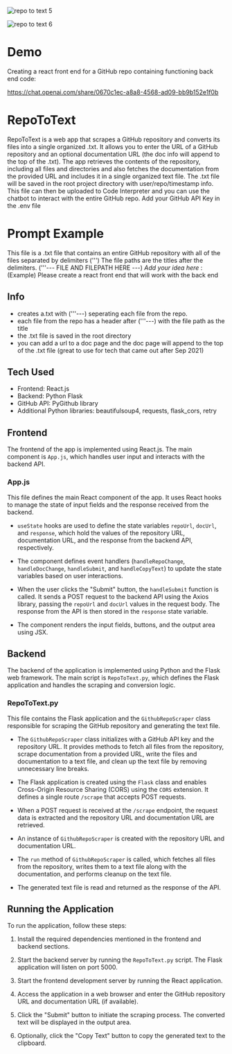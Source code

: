 ![repo to text 5](https://github.com/JeremiahPetersen/RepoToText/assets/118206017/0d65016d-6388-48e0-b833-4ea1a169acfe)

![repo to text 6](https://github.com/JeremiahPetersen/RepoToText/assets/118206017/31646e04-10f4-4757-8874-39a639a57670)

# Demo

Creating a react front end for a GitHub repo containing functioning back end code: 

https://chat.openai.com/share/0670c1ec-a8a8-4568-ad09-bb9b152e1f0b

# RepoToText

RepoToText is a web app that scrapes a GitHub repository and converts its files into a single organized .txt. It allows you to enter the URL of a GitHub repository and an optional documentation URL (the doc info will append to the top of the .txt). The app retrieves the contents of the repository, including all files and directories and also fetches the documentation from the provided URL and includes it in a single organized text file.  The .txt file will be saved in the root project directory with user/repo/timestamp info.  This file can then be uploaded to Code Interpreter and you can use the chatbot to interact with the entire GitHub repo.  Add your GitHub API Key in the .env file 

# Prompt Example

This file is a .txt file that contains an entire GitHub repository with all of the files separated by delimiters (''') The file paths are the titles after the delimiters. ('''--- FILE AND FILEPATH HERE ---) *Add your idea here* : (Example) Please create a react front end that will work with the back end 

## Info

- creates a.txt with ('''---) seperating each file from the repo.
- each file from the repo has a header after ('''---) with the file path as the title
- the .txt file is saved in the root directory
- you can add a url to a doc page and the doc page will append to the top of the .txt file (great to use for tech that came out after Sep 2021)

## Tech Used

- Frontend: React.js
- Backend: Python Flask
- GitHub API: PyGithub library
- Additional Python libraries: beautifulsoup4, requests, flask_cors, retry

## Frontend

The frontend of the app is implemented using React.js. The main component is `App.js`, which handles user input and interacts with the backend API.

### App.js

This file defines the main React component of the app. It uses React hooks to manage the state of input fields and the response received from the backend.

- `useState` hooks are used to define the state variables `repoUrl`, `docUrl`, and `response`, which hold the values of the repository URL, documentation URL, and the response from the backend API, respectively.

- The component defines event handlers (`handleRepoChange`, `handleDocChange`, `handleSubmit`, and `handleCopyText`) to update the state variables based on user interactions.

- When the user clicks the "Submit" button, the `handleSubmit` function is called. It sends a POST request to the backend API using the Axios library, passing the `repoUrl` and `docUrl` values in the request body. The response from the API is then stored in the `response` state variable.

- The component renders the input fields, buttons, and the output area using JSX.

## Backend

The backend of the application is implemented using Python and the Flask web framework. The main script is `RepoToText.py`, which defines the Flask application and handles the scraping and conversion logic.

### RepoToText.py

This file contains the Flask application and the `GithubRepoScraper` class responsible for scraping the GitHub repository and generating the text file.

- The `GithubRepoScraper` class initializes with a GitHub API key and the repository URL. It provides methods to fetch all files from the repository, scrape documentation from a provided URL, write the files and documentation to a text file, and clean up the text file by removing unnecessary line breaks.

- The Flask application is created using the `Flask` class and enables Cross-Origin Resource Sharing (CORS) using the `CORS` extension. It defines a single route `/scrape` that accepts POST requests.

- When a POST request is received at the `/scrape` endpoint, the request data is extracted and the repository URL and documentation URL are retrieved.

- An instance of `GithubRepoScraper` is created with the repository URL and documentation URL.

- The `run` method of `GithubRepoScraper` is called, which fetches all files from the repository, writes them to a text file along with the documentation, and performs cleanup on the text file.

- The generated text file is read and returned as the response of the API.

## Running the Application

To run the application, follow these steps:

1. Install the required dependencies mentioned in the frontend and backend sections.

2. Start the backend server by running the `RepoToText.py` script. The Flask application will listen on port 5000.

3. Start the frontend development server by running the React application.

4. Access the application in a web browser and enter the GitHub repository URL and documentation URL (if available).

5. Click the "Submit" button to initiate the scraping process. The converted text will be displayed in the output area.

6. Optionally, click the "Copy Text" button to copy the generated text to the clipboard.

